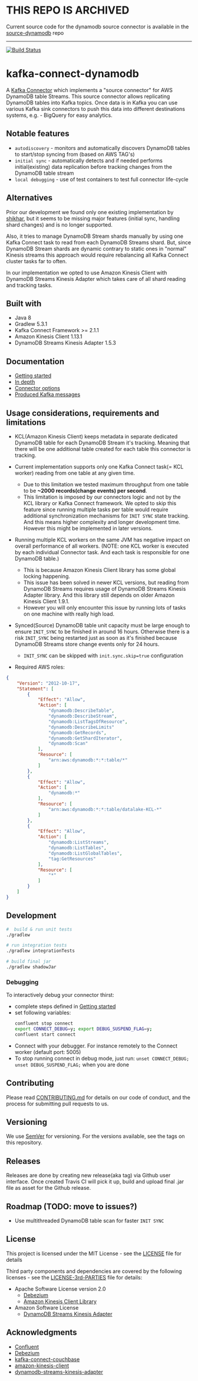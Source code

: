 # THIS REPO IS ARCHIVED

Current source code for the dynamodb source connector is available in the [source-dynamodb](https://bitbucket.org/fetchrewards/source-dynamodb/) repo

---

[![Build Status](https://travis-ci.com/trustpilot/datalake-kafka-connect-dynamodb.svg?token=fhWdHVx5wocrF4axEby7&branch=master)](https://travis-ci.com/trustpilot/datalake-kafka-connect-dynamodb)

# kafka-connect-dynamodb


A [Kafka Connector](http://kafka.apache.org/documentation.html#connect) which implements a "source connector" for AWS DynamoDB table Streams. This source connector allows replicating DynamoDB tables into Kafka topics. Once data is in Kafka you can use various Kafka sink connectors to push this data into different destinations systems, e.g. - BigQuery for easy analytics.  

## Notable features
* `autodiscovery` - monitors and automatically discovers DynamoDB tables to start/stop syncing from (based on AWS  TAG's)
* `initial sync` - automatically detects and if needed performs initial(existing) data replication before tracking changes from the DynamoDB table stream
* `local debugging` - use of test containers to test full connector life-cycle  
## Alternatives 

Prior our development we found only one existing implementation by [shikhar](https://github.com/shikhar/kafka-connect-dynamodb), but it seems to be missing major features (initial sync, handling shard changes) and is no longer supported. 

Also, it tries to manage DynamoDB Stream shards manually by using one Kafka Connect task to read from each DynamoDB Streams shard. But, since DynamoDB Stream shards are dynamic contrary to static ones in "normal" Kinesis streams this approach would require rebalancing all Kafka Connect cluster tasks far to often.

In our implementation we opted to use Amazon Kinesis Client with DynamoDB Streams Kinesis Adapter which takes care of all shard reading and tracking tasks.

## Built with

* Java 8
* Gradlew 5.3.1
* Kafka Connect Framework >= 2.1.1
* Amazon Kinesis Client 1.13.1
* DynamoDB Streams Kinesis Adapter 1.5.3

## Documentation
* [Getting started](docs/getting-started.md)
* [In depth](docs/details.md)
* [Connector options](docs/options.md)
* [Produced Kafka messages](docs/data.md)

## Usage considerations, requirements and limitations

* KCL(Amazon Kinesis Client) keeps metadata in separate dedicated DynamoDB table for each DynamoDB Stream it's tracking. Meaning that there will be one additional table created for each table this connector is tracking.
  
* Current implementation supports only one Kafka Connect task(= KCL worker) reading from one table at any given time. 
  * Due to this limitation we tested maximum throughput from one table to be **~2000 records(change events) per second**.
  * This limitation is imposed by our connectors logic and not by the KCL library or Kafka Connect framework. We opted to skip this feature since running multiple tasks per table would require additional synchronization mechanisms for `INIT SYNC` state tracking. And this means higher complexity and longer development time. However this might be implemented in later versions.
  
* Running multiple KCL workers on the same JVM has negative impact on overall performance of all workers. (NOTE: one KCL worker is executed by each individual Connector task. And each task is responsible for one DynamoDB table.)
  * This is because Amazon Kinesis Client library has some global locking happening. 
  * This issue has been solved in newer KCL versions, but reading from DynamoDB Streams requires usage of DynamoDB Streams Kinesis Adapter library. And this library still depends on older Amazon Kinesis Client 1.9.1.
  * However you will only encounter this issue by running lots of tasks on one machine with really high load.

* Synced(Source) DynamoDB table unit capacity must be large enough to ensure `INIT_SYNC` to be finished in around 16 hours. Otherwise there is a risk `INIT_SYNC` being restarted just as soon as it's finished because DynamoDB Streams store change events only for 24 hours.
  * `INIT_SYNC` can be skipped with `init.sync.skip=true` configuration

* Required AWS roles:
```json
{
    "Version": "2012-10-17",
    "Statement": [
        {
            "Effect": "Allow",
            "Action": [
                "dynamodb:DescribeTable",
                "dynamodb:DescribeStream",
                "dynamodb:ListTagsOfResource",
                "dynamodb:DescribeLimits"
                "dynamodb:GetRecords",
                "dynamodb:GetShardIterator", 
                "dynamodb:Scan"
            ],
            "Resource": [
                "arn:aws:dynamodb:*:*:table/*"
            ]
        },
        {
            "Effect": "Allow",
            "Action": [
                "dynamodb:*"
            ],
            "Resource": [
                "arn:aws:dynamodb:*:*:table/datalake-KCL-*"
            ]
        },
        {
            "Effect": "Allow",
            "Action": [
                "dynamodb:ListStreams",
                "dynamodb:ListTables",
                "dynamodb:ListGlobalTables",
                "tag:GetResources"
            ],
            "Resource": [
                "*"
            ]
        }
    ]
}
```


## Development

```bash
#  build & run unit tests
./gradlew

# run integration tests
./gradlew integrationTests

# build final jar
./gradlew shadowJar
```

### Debugging 

To interactively debug your connector thirst:
* complete steps defined in [Getting started](docs/getting-started.md)
* set following variables:
  ```bash
  confluent stop connect
  export CONNECT_DEBUG=y; export DEBUG_SUSPEND_FLAG=y;
  confluent start connect
  ```
* Connect with your debugger. For instance remotely to the Connect worker (default port: 5005) 
* To stop running connect in debug mode, just run: ```unset CONNECT_DEBUG; unset DEBUG_SUSPEND_FLAG;``` when you are done

## Contributing

Please read [CONTRIBUTING.md](CONTRIBUTING.md) for details on our code of conduct, and the process for submitting pull requests to us.

## Versioning

We use [SemVer](http://semver.org/) for versioning. For the versions available, see the tags on this repository.
 
## Releases

Releases are done by creating new release(aka tag) via Github user interface. Once created Travis CI will pick it up, build and upload final .jar file as asset for the Github release.

## Roadmap  (TODO: move to issues?)

* Use multithreaded DynamoDB table scan for faster `INIT SYNC`  


## License

This project is licensed under the MIT License - see the [LICENSE](LICENSE) file for details

Third party components and dependencies are covered by the following licenses - see the [LICENSE-3rd-PARTIES](LICENSE-3rd-PARTIES.md) file for details:
* Apache Software License version 2.0
   * [Debezium](https://github.com/debezium/debezium)
   * [Amazon Kinesis Client Library](https://github.com/awslabs/amazon-kinesis-client)
* Amazon Software License
  * [DynamoDB Streams Kinesis Adapter](https://github.com/awslabs/dynamodb-streams-kinesis-adapter)

## Acknowledgments

* [Confluent](https://www.confluent.io/)
* [Debezium](https://debezium.io/)
* [kafka-connect-couchbase](https://github.com/couchbase/kafka-connect-couchbase)
* [amazon-kinesis-client](https://github.com/awslabs/amazon-kinesis-client)
* [dynamodb-streams-kinesis-adapter](https://github.com/awslabs/dynamodb-streams-kinesis-adapter)
